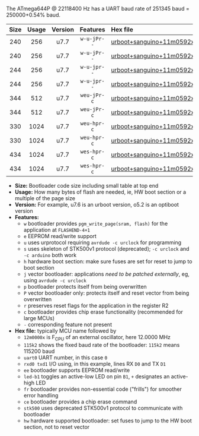 The ATmega644P @ 22118400 Hz has a UART baud rate of 251345 baud = 250000+0.54% baud.

|Size|Usage|Version|Features|Hex file|
|:-:|:-:|:-:|:-:|:--|
|240|256|u7.7|`w-u-jPr--`|[urboot+sanguino+11m0592x++125k0_uart0_rxd0_txd1_led+b0.hex](https://raw.githubusercontent.com/stefanrueger/urboot.hex/main/boards/sanguino/external_oscillator/fcpu+11m0592_Hz/br++125k0_bps/urboot+sanguino+11m0592x++125k0_uart0_rxd0_txd1_led+b0.hex)|
|240|256|u7.7|`w-u-jPr--`|[urboot+sanguino+11m0592x++125k0_uart1_rxd2_txd3_led+b0.hex](https://raw.githubusercontent.com/stefanrueger/urboot.hex/main/boards/sanguino/external_oscillator/fcpu+11m0592_Hz/br++125k0_bps/urboot+sanguino+11m0592x++125k0_uart1_rxd2_txd3_led+b0.hex)|
|244|256|u7.7|`w-u-jpr--`|[urboot+sanguino+11m0592x++125k0_uart0_rxd0_txd1_led+b0_fr.hex](https://raw.githubusercontent.com/stefanrueger/urboot.hex/main/boards/sanguino/external_oscillator/fcpu+11m0592_Hz/br++125k0_bps/urboot+sanguino+11m0592x++125k0_uart0_rxd0_txd1_led+b0_fr.hex)|
|244|256|u7.7|`w-u-jpr--`|[urboot+sanguino+11m0592x++125k0_uart1_rxd2_txd3_led+b0_fr.hex](https://raw.githubusercontent.com/stefanrueger/urboot.hex/main/boards/sanguino/external_oscillator/fcpu+11m0592_Hz/br++125k0_bps/urboot+sanguino+11m0592x++125k0_uart1_rxd2_txd3_led+b0_fr.hex)|
|344|512|u7.7|`weu-jPr-c`|[urboot+sanguino+11m0592x++125k0_uart0_rxd0_txd1_ee_led+b0_fr_ce.hex](https://raw.githubusercontent.com/stefanrueger/urboot.hex/main/boards/sanguino/external_oscillator/fcpu+11m0592_Hz/br++125k0_bps/urboot+sanguino+11m0592x++125k0_uart0_rxd0_txd1_ee_led+b0_fr_ce.hex)|
|344|512|u7.7|`weu-jPr-c`|[urboot+sanguino+11m0592x++125k0_uart1_rxd2_txd3_ee_led+b0_fr_ce.hex](https://raw.githubusercontent.com/stefanrueger/urboot.hex/main/boards/sanguino/external_oscillator/fcpu+11m0592_Hz/br++125k0_bps/urboot+sanguino+11m0592x++125k0_uart1_rxd2_txd3_ee_led+b0_fr_ce.hex)|
|330|1024|u7.7|`weu-hpr-c`|[urboot+sanguino+11m0592x++125k0_uart0_rxd0_txd1_ee_led+b0_fr_ce_hw.hex](https://raw.githubusercontent.com/stefanrueger/urboot.hex/main/boards/sanguino/external_oscillator/fcpu+11m0592_Hz/br++125k0_bps/urboot+sanguino+11m0592x++125k0_uart0_rxd0_txd1_ee_led+b0_fr_ce_hw.hex)|
|330|1024|u7.7|`weu-hpr-c`|[urboot+sanguino+11m0592x++125k0_uart1_rxd2_txd3_ee_led+b0_fr_ce_hw.hex](https://raw.githubusercontent.com/stefanrueger/urboot.hex/main/boards/sanguino/external_oscillator/fcpu+11m0592_Hz/br++125k0_bps/urboot+sanguino+11m0592x++125k0_uart1_rxd2_txd3_ee_led+b0_fr_ce_hw.hex)|
|434|1024|u7.7|`wes-hpr-c`|[urboot+sanguino+11m0592x++125k0_uart0_rxd0_txd1_ee_led+b0_fr_ce_stk500_hw.hex](https://raw.githubusercontent.com/stefanrueger/urboot.hex/main/boards/sanguino/external_oscillator/fcpu+11m0592_Hz/br++125k0_bps/urboot+sanguino+11m0592x++125k0_uart0_rxd0_txd1_ee_led+b0_fr_ce_stk500_hw.hex)|
|434|1024|u7.7|`wes-hpr-c`|[urboot+sanguino+11m0592x++125k0_uart1_rxd2_txd3_ee_led+b0_fr_ce_stk500_hw.hex](https://raw.githubusercontent.com/stefanrueger/urboot.hex/main/boards/sanguino/external_oscillator/fcpu+11m0592_Hz/br++125k0_bps/urboot+sanguino+11m0592x++125k0_uart1_rxd2_txd3_ee_led+b0_fr_ce_stk500_hw.hex)|

- **Size:** Bootloader code size including small table at top end
- **Usage:** How many bytes of flash are needed, ie, HW boot section or a multiple of the page size
- **Version:** For example, u7.6 is an urboot version, o5.2 is an optiboot version
- **Features:**
  + `w` bootloader provides `pgm_write_page(sram, flash)` for the application at `FLASHEND-4+1`
  + `e` EEPROM read/write support
  + `u` uses urprotocol requiring `avrdude -c urclock` for programming
  + `s` uses skeleton of STK500v1 protocol (deprecated); `-c urclock` and `-c arduino` both work
  + `h` hardware boot section: make sure fuses are set for reset to jump to boot section
  + `j` vector bootloader: applications *need to be patched externally*, eg, using `avrdude -c urclock`
  + `p` bootloader protects itself from being overwritten
  + `P` vector bootloader only: protects itself and reset vector from being overwritten
  + `r` preserves reset flags for the application in the register R2
  + `c` bootloader provides chip erase functionality (recommended for large MCUs)
  + `-` corresponding feature not present
- **Hex file:** typically MCU name followed by
  + `12m0000x` is F<sub>CPU</sub> of an external oscillator, here 12.0000 MHz
  + `115k2` shows the fixed baud rate of the bootloader: `115k2` means 115200 baud
  + `uart0` UART number, in this case `0`
  + `rxd0 txd1` I/O using, in this example, lines RX `D0` and TX `D1`
  + `ee` bootloader supports EEPROM read/write
  + `led-b1` toggles an active-low LED on pin `B1`, `+` designates an active-high LED
  + `fr` bootloader provides non-essential code ("frills") for smoother error handling
  + `ce` bootloader provides a chip erase command
  + `stk500` uses deprecated STK500v1 protocol to communicate with bootloader
  + `hw` hardware supported bootloader: set fuses to jump to the HW boot section, not to reset vector
